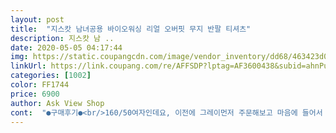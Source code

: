 ```yaml
---
layout: post 
title:  "지스캇 남녀공용 바이오워싱 리얼 오버핏 무지 반팔 티셔츠" 
description: 지스캇 남 ..
date: 2020-05-05 04:17:44 
img: https://static.coupangcdn.com/image/vendor_inventory/dd68/463423d05de20dd92ddaf182f5ddab2392ebc54490b5bf0e72c4a2a516c0.jpg 
linkUrl: https://link.coupang.com/re/AFFSDP?lptag=AF3600438&subid=ahnPublicAsk&pageKey=1319636399&itemId=2339818504&vendorItemId=70336411792&traceid=V0-113-3f3851c7cc51c1cd 
categories: [1002] 
color: FF1744 
price: 6900 
author: Ask View Shop 
cont:  "●구매후기●<br/>160/50여자인데요, 이전에 그레이먼저 주문해보고 마음에 들어서 추가구매 했어요.<br/> 두께가 얇고 약간 찰랑거리는 듯한 재질이라 구김은 잘 안갈것 같아요.<br/> 화이트는 비칠것 같아서 패스하고 , 여름에 단독으로 입기 좋을것 같아서 여러장 구매했어요.<br/> 초봄이나 초가을에는 셔츠랑 입고, 겨울쯤 맨투맨이나 후드에 레이어드 해서 입기 딱 좋을 느낌입니당.<br/><br/>160/53이고 티 꺼내 입었을 때 허벅지 반보다 위로 와요.<br/><br/>글고 착용감도 편하구요 별 생각 없이 걸쳤는데<br/>기장은 키 160에 팔꿈치 조금 넘고, 엉덩이 다 덮어요.<br/><br/>다른 반팔티들은 기장만 길고 소매는 짧고 품도 좁은 게 많아서 진짜 맘에 안들었는데 드디어 맘에 드는 핏 찾았네요.<br/><br/>만족스러워서 몇장 더 구매할 생각입니다~~~<br/>문앞에 놔둬달라 했는데 기사님이 경비실에 맡기셨더라구요ㅠ<br/>바지에 넣어입기도 편해요.<br/> 팔부분이 길게 내려오는 부분이 좋네요.<br/><br/>사이즈 라지로 구매했고 소매는 팔꿈치 직전, 총 기장은 허벅지 삼분의일쯤 내려와요.<br/><br/>소매통이랑 품 넉넉해서 너무 이쁩니다ㅠ<br/>여자분들도 편하게 입기 좋을 것 같아요.<br/><br/>옷이 딱히 튼튼해보이지는 않지만 그래도 거칠게 다루지 않으면 오래 입을 수 있을것 같아요!<br/>전체적으로 박시한 핏이라 편해서 좋아요 너무 두껍지도 않고.<br/><br/>핏도 박시하고 제대로 오버핏이라 예쁘고요 재질 얇고 부드럽고 신축성이 있어요<br/>하루 지나서 배송온 거 알았어요ㅠㅠㅜ.<br/>.<br/><br/>한사이즈만 작았으면 딱 좋겠다 싶은 느낌<br/>" 
---
```

